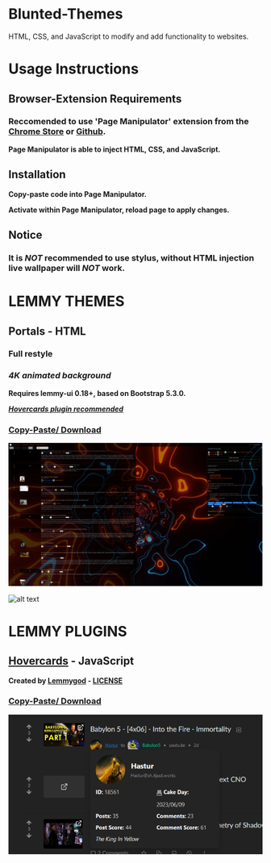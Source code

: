 # Blunted-Themes

HTML, CSS, and JavaScript to modify and add functionality to websites.


# Usage Instructions

## Browser-Extension Requirements

### **Reccomended to use 'Page Manipulator' extension from the [Chrome Store](https://chrome.google.com/webstore/detail/page-manipulator/mdhellggnoabbnnchkeniomkpghbekko) or [Github](https://github.com/Ruud14/Page-Manipulator).**

**Page Manipulator is able to inject HTML, CSS, and JavaScript.**

    
## Installation
  
**Copy-paste code into Page Manipulator.**

**Activate within Page Manipulator, reload page to apply changes.**


## Notice
  
### **It is _NOT_ recommended to use stylus, without HTML injection live wallpaper will _NOT_ work.**


# **LEMMY THEMES**

## Portals - HTML

### **Full restyle**

### ***4K animated background***

**Requires lemmy-ui 0.18+, based on Bootstrap 5.3.0.**

***[Hovercards plugin recommended](https://github.com/lemmygod/lemmy-hovercards)***

### **[Copy-Paste/ Download](https://github.com/bluntwizard/Blunted-Themes/blob/main/portals.html)**


![alt text](https://github.com/bluntwizard/Blunted-Themes/blob/main/portals001.png)


![alt text](https://github.com/bluntwizard/Blunted-Themes/blob/main/portals002.png)


# LEMMY PLUGINS

## [Hovercards](https://github.com/lemmygod/lemmy-hovercards) - JavaScript

**Created by [Lemmygod](https://github.com/lemmygod) - [LICENSE](https://github.com/lemmygod/lemmy-hovercards/blob/main/LICENSE)**

### **[Copy-Paste/ Download](https://github.com/lemmygod/lemmy-hovercards/blob/main/hovercards.user.js)**


![alt text](https://github.com/bluntwizard/Blunted-Themes/blob/main/07ad291d-7fe6-469c-b6c9-a939fb364944.png)
